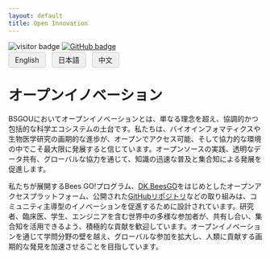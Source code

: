 ```yaml
---
layout: default
title: Open Innovation
---
```


<link rel="icon" type="image/png" href="img/favicons/favicon-96x96.png" sizes="96x96" />
<link rel="icon" type="image/svg+xml" href="img/favicons/favicon.svg" />
<link rel="shortcut icon" href="img/favicons/favicon.ico" />
<link rel="apple-touch-icon" sizes="180x180" href="img/favicons/apple-touch-icon.png" />
<link rel="manifest" href="img/favicons/site.webmanifest" />

<!-- Info Row: Visitor count + GitHub profile -->
<div style="margin-top: 10px; margin-bottom: 8px;">
  <img src="https://visitor-badge.laobi.icu/badge?page_id=labonom.github.io/sources/Open_Innovation_JP.html" alt="visitor badge"/>
  <a href="https://github.com/LabOnoM">
    <img src="https://img.shields.io/badge/GitHub-Profile-black?logo=github" alt="GitHub badge"/>
  </a>
</div>

<!-- Language Switch Row -->
<div>
  <a href="/sources/Open_Innovation.html" style="padding: 6px 12px; border: 1px solid #ccc; background-color: #f0f0f0; text-decoration: none; border-radius: 4px; margin-right: 8px;">English</a>
  <a href="/sources/Open_Innovation_JP.html" style="padding: 6px 12px; border: 1px solid #ccc; background-color: #f0f0f0; text-decoration: none; border-radius: 4px; margin-right: 8px;">日本語</a>
  <a href="/sources/Open_Innovation_CH.html" style="padding: 6px 12px; border: 1px solid #ccc; background-color: #f0f0f0; text-decoration: none; border-radius: 4px;">中文</a>
</div>

# オープンイノベーション
BSGOUにおいてオープンイノベーションとは、単なる理念を超え、協調的かつ包括的な科学エコシステムの土台です。私たちは、バイオインフォマティクスや生物医学研究の画期的な進歩が、オープンでアクセス可能、そして協力的な環境の中でこそ最大限に発展すると信じています。オープンソースの実践、透明なデータ共有、グローバルな協力を通じて、知識の迅速な普及と集合知による発展を促進します。

私たちが展開するBees GO!プログラム、[DK.BeesGO](https://www.bs-gou.com/DK.BeesGO/)をはじめとしたオープンアクセスプラットフォーム、公開された[GitHubリポジトリ]((https://github.com/LabOnoM))などの取り組みは、コミュニティ主導型のイノベーションを促進するために設計されています。研究者、臨床医、学生、エンジニアを含む世界中の多様な参加者が、共有し合い、集合知を活用できるよう、積極的な貢献を歓迎しています。オープンイノベーションを通じて学問分野の壁を越え、グローバルな参加を拡大し、人類に貢献する画期的な発見を加速させることを目指しています。
